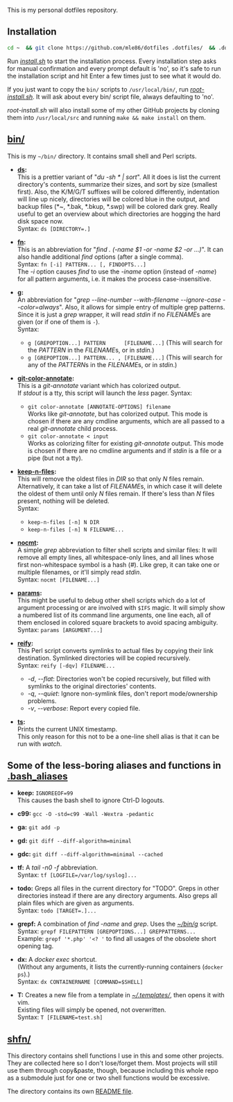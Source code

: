 This is my personal dotfiles repository.


## Installation

```sh
cd ~  && git clone https://github.com/mle86/dotfiles .dotfiles/  && .dotfiles/install.sh
```

Run *[install.sh](install.sh)* to start the installation process.
Every installation step asks for manual confirmation
and every prompt default is 'no',
so it's safe to run the installation script and hit Enter a few times
just to see what it would do.

If you just want to copy the `bin/` scripts
to `/usr/local/bin/`,
run *[root-install.sh](root-install.sh)*.
It will ask about every bin/ script file,
always defaulting to 'no'.

*root-install.sh* will also install some of my other GitHub projects
by cloning them into `/usr/local/src`
and running `make && make install` on them.


## [bin/](bin/)

This is my `~/bin/` directory.
It contains small shell and Perl scripts.

* **[ds](bin/ds):**  
	This is a prettier variant of "*du -sh * | sort*".
	All it does is list the current directory's contents, summarize their sizes, and sort by size (smallest first).
	Also, the K/M/G/T suffixes will be colored differently,
	indentation will line up nicely,
	directories will be colored blue in the output,
	and backup files (\*~, \*.bak, \*.bkup, \*.swp) will be colored dark grey.
	Really useful to get an overview about which directories are hogging the hard disk space now.  
	Syntax: `ds [DIRECTORY=.]`

* **[fn](bin/fn):**  
	This is an abbreviation for "*find . (-name $1 -or -name $2 -or …)*".
	It can also handle additional *find* options (after a single comma).  
	Syntax: `fn [-i] PATTERN... [, FINDOPTS...]`  
	The *-i* option causes *find* to use the *-iname* option (instead of *-name*) for all pattern arguments,
	i.e. it makes the process case-insensitive.

* **[g](bin/g):**  
	An abbreviation for "*grep --line-number --with-filename --ignore-case --color=always*".
	Also, it allows for simple entry of multiple grep patterns.
	Since it is just a *grep* wrapper, it will read *stdin* if no *FILENAME*s are given (or if one of them is `-`).  
	Syntax:
	* `g [GREPOPTION...] PATTERN      [FILENAME...]` (This will search for the *PATTERN* in the *FILENAME*s, or in *stdin*.)
	* `g [GREPOPTION...] PATTERN... , [FILENAME...]` (This will search for any of the *PATTERN*s in the *FILENAME*s, or in *stdin*.)

* **[git-color-annotate](bin/git-color-annotate):**  
	This is a *git-annotate* variant which has colorized output.  
	If *stdout* is a tty, this script will launch the *less* pager.
	Syntax:
	* `git color-annotate [ANNOTATE-OPTIONS] filename`  
		Works like *git-annotate*, but has colorized output.
		This mode is chosen if there are any cmdline arguments,
		which are all passed to a real *git-annotate* child process.
	* `git color-annotate < input`  
		Works as colorizing filter for existing *git-annotate* output.
		This mode is chosen if there are no cmdline arguments
		and if *stdin* is a file or a pipe (but not a tty).

* **[keep-n-files](bin/keep-n-files):**  
	This will remove the oldest files in *DIR* so that only *N* files remain.
	Alternatively, it can take a list of *FILENAME*s, in which case it will delete the oldest of them until only *N* files remain.
	If there's less than *N* files present, nothing will be deleted.  
	Syntax:
	* `keep-n-files [-n] N DIR`
	* `keep-n-files [-n] N FILENAME...`

* **[nocmt](bin/nocmt):**  
	A simple *grep* abbreviation to filter shell scripts and similar files:
	It will remove all empty lines, all whitespace-only lines,
	and all lines whose first non-whitespace symbol is a hash (*#*).
	Like grep, it can take one or multiple filenames, or it'll simply read *stdin*.  
	Syntax: `nocmt [FILENAME...]`

* **[params](bin/params):**  
	This might be useful to debug other shell scripts which do a lot of argument processing or are involved with `$IFS` magic.
	It will simply show a numbered list of its command line arguments,
	one line each,
	all of them enclosed in colored square brackets to avoid spacing ambiguity.  
	Syntax: `params [ARGUMENT...]`

* **[reify](bin/reify):**  
	This Perl script converts symlinks to actual files by copying their link destination.
	Symlinked directories will be copied recursively.  
	Syntax: `reify [-dqv] FILENAME...`  
	* *-d*, *--flat*: Directories won't be copied recursively,
			but filled with symlinks to the original directories' contents.
	* *-q*, *--quiet*: Ignore non-symlink files,
			don't report mode/ownership problems.
	* *-v*, *--verbose*: Report every copied file.

* **[ts](bin/ts):**  
	Prints the current UNIX timestamp.  
	This only reason for this not to be a one-line shell alias
	is that it can be run with *watch*.


## Some of the less-boring aliases and functions in [.bash_aliases](bash_aliases.sh)

* **keep:** `IGNOREEOF=99`  
	This causes the bash shell to ignore Ctrl-D logouts.
* **c99:** `gcc -O -std=c99 -Wall -Wextra -pedantic`
* **ga:** `git add -p`
* **gd:** `git diff --diff-algorithm=minimal`
* **gdc:** `git diff --diff-algorithm=minimal --cached`

* **tf:**
	A *tail -n0 -f* abbreviation.  
	Syntax: `tf [LOGFILE=/var/log/syslog]...`

* **todo:**
	Greps all files in the current directory for "TODO".
	Greps in other directories instead if there are any directory arguments.
	Also greps all plain files which are given as arguments.  
	Syntax: `todo [TARGET=.]...`

* **grepf:**
	A combination of *find -name* and *grep*.
	Uses the *[~/bin/g](bin/g)* script.  
	Syntax: `grepf FILEPATTERN [GREPOPTIONS...] GREPPATTERNS...`  
	Example: `grepf '*.php' '<? '` to find all usages of the obsolete short opening tag.

* **dx:**
	A *docker exec* shortcut.  
	(Without any arguments, it lists the currently-running containers (`docker ps`).)  
	Syntax: `dx CONTAINERNAME [COMMAND=$SHELL]`

* **T:**
	Creates a new file from a template in *[~/.templates/](templates/)*, then opens it with vim.  
	Existing files will simply be opened, not overwritten.  
	Syntax: `T [FILENAME=test.sh]`


## [shfn/](shfn/)

This directory contains shell functions I use in this and some other projects.
They are collected here so I don't lose/forget them.
Most projects will still use them through copy&paste, though,
because including this whole repo as a submodule just for one or two shell functions would be excessive.

The directory contains its own [README file](shfn/README.md).

